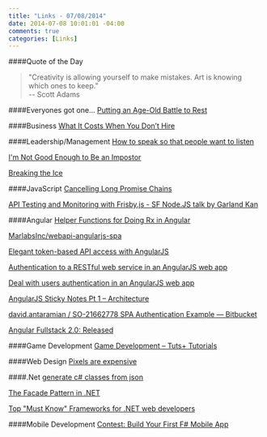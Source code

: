 ```yaml
---
title: "Links - 07/08/2014"
date: 2014-07-08 10:01:01 -04:00
comments: true
categories: [Links]
---
```


####Quote of the Day
<blockquote>"Creativity is allowing yourself to make mistakes. Art is knowing which ones to keep."<br>
-- Scott Adams
</blockquote>

####Everyones got one...
[Putting an Age-Old Battle to Rest](http://blog.thecodewhisperer.com/2013/12/07/putting-an-age-old-battle-to-rest/)

####Business
[What It Costs When You Don’t Hire](http://blog.matrixresources.com/blog/what-it-costs-when-you-don’t-hire)

####Leadership/Management
[How to speak so that people want to listen](http://www.ted.com/talks/julian_treasure_how_to_speak_so_that_people_want_to_listen)

[I'm Not Good Enough to Be an Impostor](http://ifandelse.com/im-not-good-enough-to-be-an-impostor/)

[Breaking the Ice](http://www.stuartselbst.com/2014/07/02/breaking-the-ice/)

####JavaScript
[Cancelling Long Promise Chains](http://openmymind.net/Cancelling-Long-Promise-Chains)

[API Testing and Monitoring with Frisby.js - SF Node.JS talk by Garland Kan](https://www.youtube.com/watch?v=8zcWQVdh3SQ)

####Angular
[Helper Functions for Doing Rx in Angular](http://hueypetersen.com/posts/2013/06/26/helper-functions-for-rx-and-angular/)

[MarlabsInc/webapi-angularjs-spa](https://github.com/MarlabsInc/webapi-angularjs-spa)

[Elegant token-based API access with AngularJS](http://engineering.talis.com/articles/elegant-api-auth-angular-js/)

[Authentication to a RESTful web service in an AngularJS web app](http://blog.brunoscopelliti.com/authentication-to-a-restful-web-service-in-an-angularjs-web-app)

[Deal with users authentication in an AngularJS web app](http://blog.brunoscopelliti.com/deal-with-users-authentication-in-an-angularjs-web-app)

[AngularJS Sticky Notes Pt 1 – Architecture](http://onehungrymind.com/angularjs-sticky-notes-pt-1-architecture/)

[david.antaramian / SO-21662778 SPA Authentication Example — Bitbucket](https://bitbucket.org/david.antaramian/so-21662778-spa-authentication-example/overview)

[Angular Fullstack 2.0: Released](http://tylerhenkel.com/angular-fullstack-2-0-released/)

####Game Development
[Game Development – Tuts+ Tutorials](http://gamedevelopment.tutsplus.com/)

####Web Design
[Pixels are expensive](http://aerotwist.com/blog/pixels-are-expensive/)

####.Net
[generate c# classes from json](http://json2csharp.com/)

[The Facade Pattern in .NET](http://visualstudiomagazine.com/articles/2013/06/18/the-facade-pattern-in-net.aspx)

[Top "Must Know" Frameworks for .NET web developers](http://tostring.it/2014/06/30/top-must-know-frameworks-for-net-web-developers/)

####Mobile Development
[Contest: Build Your First F# Mobile App](http://blog.xamarin.com/contest-build-your-first-f-mobile-app/)

